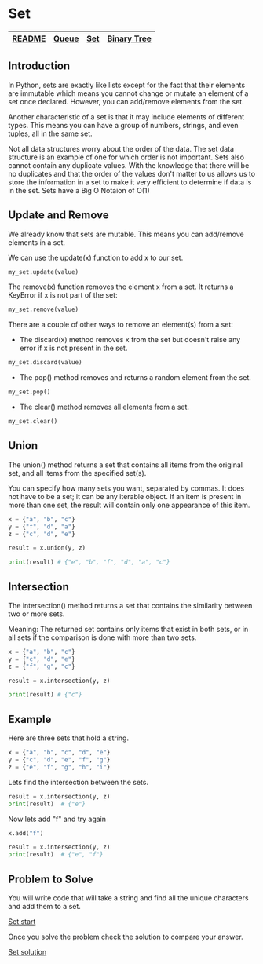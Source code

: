 # Set

| [README](../README.md) | [Queue](queue.md) | [Set](set.md) | [Binary Tree](binaryTree.md) |
| ---------------------- | ----------------- | ------------- | ---------------------------- |

## Introduction

In Python, sets are exactly like lists except for the fact that their elements are immutable which means you cannot change or mutate an element of a set once declared. However, you can add/remove elements from the set.

Another characteristic of a set is that it may include elements of different types. This means you can have a group of numbers, strings, and even tuples, all in the same set.

Not all data structures worry about the order of the data. The set data structure is an example of one for which order is not important. Sets also cannot contain any duplicate values. With the knowledge that there will be no duplicates and that the order of the values don't matter to us allows us to store the information in a set to make it very efficient to determine if data is in the set. Sets have a Big O Notaion of O(1)

## Update and Remove

We already know that sets are mutable. This means you can add/remove elements in a set.

We can use the update(x) function to add x to our set.

```python
my_set.update(value)
```

The remove(x) function removes the element x from a set. It returns a KeyError if x is not part of the set:

```python
my_set.remove(value)
```

There are a couple of other ways to remove an element(s) from a set:

-  The discard(x) method removes x from the set but doesn't raise any error if x is not present in the set.

```python
my_set.discard(value)
```

-  The pop() method removes and returns a random element from the set.

```python
my_set.pop()
```

-  The clear() method removes all elements from a set.

```python
my_set.clear()
```

## Union

The union() method returns a set that contains all items from the original set, and all items from the specified set(s).

You can specify how many sets you want, separated by commas. It does not have to be a set; it can be any iterable object. If an item is present in more than one set, the result will contain only one appearance of this item.

```python
x = {"a", "b", "c"}
y = {"f", "d", "a"}
z = {"c", "d", "e"}

result = x.union(y, z)

print(result) # {"e", "b", "f", "d", "a", "c"}
```

## Intersection

The intersection() method returns a set that contains the similarity between two or more sets.

Meaning: The returned set contains only items that exist in both sets, or in all sets if the comparison is done with more than two sets.

```python
x = {"a", "b", "c"}
y = {"c", "d", "e"}
z = {"f", "g", "c"}

result = x.intersection(y, z)

print(result) # {"c"}
```

## Example

Here are three sets that hold a string.

```python
x = {"a", "b", "c", "d", "e"}
y = {"c", "d", "e", "f", "g"}
z = {"e", "f", "g", "h", "i"}
```

Lets find the intersection between the sets.

```python
result = x.intersection(y, z)
print(result)  # {"e"}
```

Now lets add "f" and try again

```python
x.add("f")

result = x.intersection(y, z)
print(result)  # {"e", "f"}
```

## Problem to Solve

You will write code that will take a string and find all the unique characters and add them to a set.

[Set start](../practice_problems/set_start.py)

Once you solve the problem check the solution to compare your answer.

[Set solution](../practice_problems/set_solution.py)
